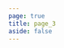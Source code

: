 ```yaml
---
page: true
title: page_3
aside: false
---
```

<script setup>
import Page from "./.vitepress/theme/components/Page.vue";
import { useData } from "vitepress";
const { theme } = useData();
const posts = theme.value.posts.slice(20,30)
</script>
<Page :posts="posts" :pageCurrent="3" :pagesNum="4" />